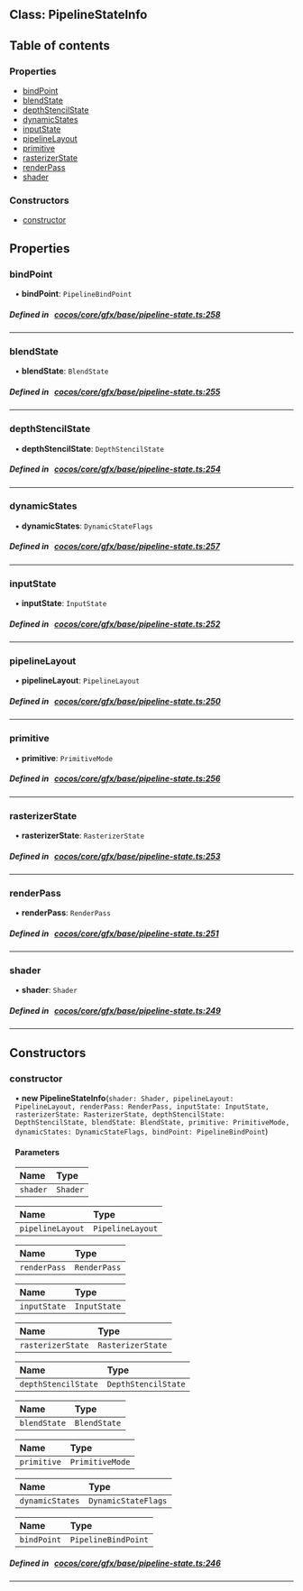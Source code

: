 
## Class: PipelineStateInfo





<div class="table-of-content">
<h2>Table of contents</h2>


### Properties

- [ bindPoint](#bindPoint)
- [ blendState](#blendState)
- [ depthStencilState](#depthStencilState)
- [ dynamicStates](#dynamicStates)
- [ inputState](#inputState)
- [ pipelineLayout](#pipelineLayout)
- [ primitive](#primitive)
- [ rasterizerState](#rasterizerState)
- [ renderPass](#renderPass)
- [ shader](#shader)

### Constructors

- [ constructor](#constructor)
</div>

## Properties


### bindPoint
<div style="margin-left: 10px;">




•  **bindPoint**:
`PipelineBindPoint` 
</div>

##### Defined in &nbsp;   [cocos/core/gfx/base/pipeline-state.ts:258](https://github.com/cocos-creator/engine/blob/c7bf6b8a9/cocos/core/gfx/base/pipeline-state.ts#L258)&nbsp;


___


### blendState
<div style="margin-left: 10px;">




•  **blendState**:
`BlendState` 
</div>

##### Defined in &nbsp;   [cocos/core/gfx/base/pipeline-state.ts:255](https://github.com/cocos-creator/engine/blob/c7bf6b8a9/cocos/core/gfx/base/pipeline-state.ts#L255)&nbsp;


___


### depthStencilState
<div style="margin-left: 10px;">




•  **depthStencilState**:
`DepthStencilState` 
</div>

##### Defined in &nbsp;   [cocos/core/gfx/base/pipeline-state.ts:254](https://github.com/cocos-creator/engine/blob/c7bf6b8a9/cocos/core/gfx/base/pipeline-state.ts#L254)&nbsp;


___


### dynamicStates
<div style="margin-left: 10px;">




•  **dynamicStates**:
`DynamicStateFlags` 
</div>

##### Defined in &nbsp;   [cocos/core/gfx/base/pipeline-state.ts:257](https://github.com/cocos-creator/engine/blob/c7bf6b8a9/cocos/core/gfx/base/pipeline-state.ts#L257)&nbsp;


___


### inputState
<div style="margin-left: 10px;">




•  **inputState**:
`InputState` 
</div>

##### Defined in &nbsp;   [cocos/core/gfx/base/pipeline-state.ts:252](https://github.com/cocos-creator/engine/blob/c7bf6b8a9/cocos/core/gfx/base/pipeline-state.ts#L252)&nbsp;


___


### pipelineLayout
<div style="margin-left: 10px;">




•  **pipelineLayout**:
`PipelineLayout` 
</div>

##### Defined in &nbsp;   [cocos/core/gfx/base/pipeline-state.ts:250](https://github.com/cocos-creator/engine/blob/c7bf6b8a9/cocos/core/gfx/base/pipeline-state.ts#L250)&nbsp;


___


### primitive
<div style="margin-left: 10px;">




•  **primitive**:
`PrimitiveMode` 
</div>

##### Defined in &nbsp;   [cocos/core/gfx/base/pipeline-state.ts:256](https://github.com/cocos-creator/engine/blob/c7bf6b8a9/cocos/core/gfx/base/pipeline-state.ts#L256)&nbsp;


___


### rasterizerState
<div style="margin-left: 10px;">




•  **rasterizerState**:
`RasterizerState` 
</div>

##### Defined in &nbsp;   [cocos/core/gfx/base/pipeline-state.ts:253](https://github.com/cocos-creator/engine/blob/c7bf6b8a9/cocos/core/gfx/base/pipeline-state.ts#L253)&nbsp;


___


### renderPass
<div style="margin-left: 10px;">




•  **renderPass**:
`RenderPass` 
</div>

##### Defined in &nbsp;   [cocos/core/gfx/base/pipeline-state.ts:251](https://github.com/cocos-creator/engine/blob/c7bf6b8a9/cocos/core/gfx/base/pipeline-state.ts#L251)&nbsp;


___


### shader
<div style="margin-left: 10px;">




•  **shader**:
`Shader` 
</div>

##### Defined in &nbsp;   [cocos/core/gfx/base/pipeline-state.ts:249](https://github.com/cocos-creator/engine/blob/c7bf6b8a9/cocos/core/gfx/base/pipeline-state.ts#L249)&nbsp;


___

<!---->
## Constructors


### constructor
<div style="margin-left: 10px;">

• **new PipelineStateInfo**(`shader: Shader, pipelineLayout: PipelineLayout, renderPass: RenderPass, inputState: InputState, rasterizerState: RasterizerState, depthStencilState: DepthStencilState, blendState: BlendState, primitive: PrimitiveMode, dynamicStates: DynamicStateFlags, bindPoint: PipelineBindPoint`)

#### Parameters
| Name | Type |
| :------ | :------ |
| `shader` | `Shader` |





| Name | Type |
| :------ | :------ |
| `pipelineLayout` | `PipelineLayout` |





| Name | Type |
| :------ | :------ |
| `renderPass` | `RenderPass` |





| Name | Type |
| :------ | :------ |
| `inputState` | `InputState` |





| Name | Type |
| :------ | :------ |
| `rasterizerState` | `RasterizerState` |





| Name | Type |
| :------ | :------ |
| `depthStencilState` | `DepthStencilState` |





| Name | Type |
| :------ | :------ |
| `blendState` | `BlendState` |





| Name | Type |
| :------ | :------ |
| `primitive` | `PrimitiveMode` |





| Name | Type |
| :------ | :------ |
| `dynamicStates` | `DynamicStateFlags` |





| Name | Type |
| :------ | :------ |
| `bindPoint` | `PipelineBindPoint` |





</div>

##### Defined in &nbsp;   [cocos/core/gfx/base/pipeline-state.ts:246](https://github.com/cocos-creator/engine/blob/c7bf6b8a9/cocos/core/gfx/base/pipeline-state.ts#L246)&nbsp;


---

<!---->



